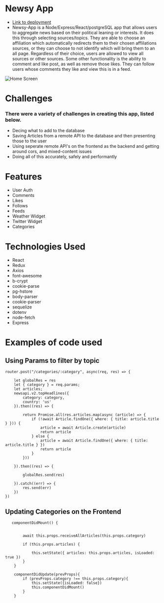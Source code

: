 # Newsy App
* [Link to deployment](https://newsy-app.herokuapp.com/)
* Newsy-App is a Node/Express/React/postgreSQL app that allows users to aggregate news based on their political leaning or interests.  It does this through selecting sources/topics.  They are able to choose an affiliation which automatically redirects them to their chosen afflilations sources, or they can choose to not identify which will bring them to an all page.  Regardless of their choice, users are allowed to view all sources or other sources.  Some other functionality is the ability to comment and like post, as well as remove those likes.  They can follow users whose comments they like and view this is in a feed. 

![Home Screen](https://user-images.githubusercontent.com/46801755/68242109-beb95280-ffc4-11e9-9f2e-12a93d3a1ced.png)

# Challenges 
### There were a variety of challenges in creating this app, listed below. 
* Decing what to add to the database
* Saving Articles from a remote API to the database and then presenting those to the user
* Using seperate remote API's on the frontend as the backend and getting around cors, and mixed-content issues
* Doing all of this accurately, safely and performantly


# Features
* User Auth
* Comments
* Likes 
* Follows 
* Feeds 
* Weather Widget
* Twitter Widget 
* Categories

# Technologies Used 
* React
* Redux
* Axios
* font-awesome
* b-crypt
* cookie-parse 
* pg-hstore
* body-parser
* cookie-parser
* sequelize
* dotenv
* node-fetch
* Express


# Examples of code used
## Using Params to filter by topic
``` 
router.post("/categories/:category", async(req, res) => {
    
    let globalRes = res
    let { category } = req.params;
    let articles;
    newsapi.v2.topHeadlines({
        category: category,
        country: 'us'
    }).then((res) => {
        
        return Promise.all(res.articles.map(async (article) => {
            if (!await Article.findOne({ where: { title: article.title } })) {
                article = await Article.create(article)
                return article
            } else {
                article = await Article.findOne({ where: { title: article.title } })
                return article
            }
        }))

    }).then((res) => {

        globalRes.send(res)

    }).catch((err) => {
        res.send(err)
    })
})
```
## Updating Categories on the Frontend 
```
   componentDidMount() {

        
        await this.props.receiveAllArticles(this.props.category)

        if (this.props.articles) {

            this.setState({ articles: this.props.articles, isLoaded: true })
        }
    }

    componentDidUpdate(prevProps){
        if (prevProps.category !== this.props.category){
            this.setState({isLoaded: false})
            this.componentDidMount()
        }
    }
```
